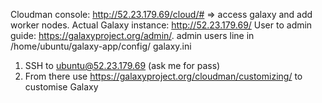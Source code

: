 Cloudman console: http://52.23.179.69/cloud/# => access galaxy and add worker nodes.
Actual Galaxy instance: http://52.23.179.69/
User to admin guide: https://galaxyproject.org/admin/. admin users line in /home/ubuntu/galaxy-app/config/ galaxy.ini
1. SSH to ubuntu@52.23.179.69 (ask me for pass)
2. From there use https://galaxyproject.org/cloudman/customizing/ to customise Galaxy
